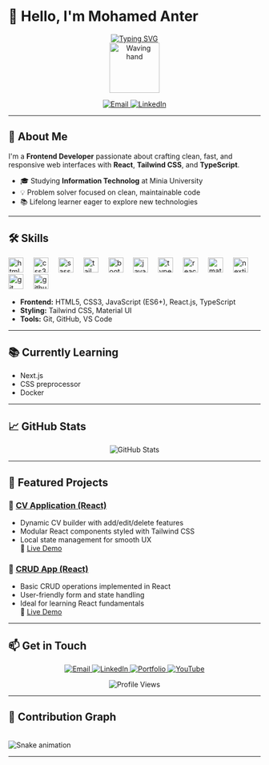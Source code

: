   # 👋 Hello, I'm Mohamed Anter

<div align="center">
  <a href="https://git.io/typing-svg"><img src="https://readme-typing-svg.herokuapp.com?font=Fira+Code&pause=1000&width=435&lines=Front-end+Web+Developer;React+js+%7C+Tailwind+CSS+%7C+TypeScript;Passionate+about+clean+and+responsive+UI" alt="Typing SVG" /></a>
</div>

<div align="center" id="header">
  <img src="https://media.giphy.com/media/M9gbBd9nbDrOTu1Mqx/giphy.gif" width="100" alt="Waving hand" />
</div>

<p align="center">
  <a href="mailto:mohamedanter192004@gmail.com" target="_blank" rel="noopener noreferrer">
    <img src="https://img.shields.io/badge/Email-D14836?style=for-the-badge&logo=gmail&logoColor=white" alt="Email" />
  </a>
  <a href="https://www.linkedin.com/in/mohamed-amin-503b24356" target="_blank" rel="noopener noreferrer">
    <img src="https://img.shields.io/badge/LinkedIn-0077B5?style=for-the-badge&logo=linkedin&logoColor=white" alt="LinkedIn" />
  </a>
<!--   <a href="https://my-portfolio-opal-eta-57.vercel.app/" target="_blank" rel="noopener noreferrer">
    <img src="https://img.shields.io/badge/Portfolio-FF5722?style=for-the-badge&logo=webflow&logoColor=white" alt="Portfolio" />
  </a> -->
</p>

---

## 🚀 About Me

I'm a **Frontend Developer** passionate about crafting clean, fast, and responsive web interfaces with **React**, **Tailwind CSS**, and **TypeScript**.

- 🎓 Studying **Information Technolog** at Minia University  
- 💡 Problem solver focused on clean, maintainable code  
- 📚 Lifelong learner eager to explore new technologies  

---

## 🛠 Skills

<div align="left">
  <img src="https://cdn.jsdelivr.net/gh/devicons/devicon/icons/html5/html5-original.svg" height="30" alt="html5 logo"  />
  <img width="12" />
  <img src="https://cdn.jsdelivr.net/gh/devicons/devicon/icons/css3/css3-original.svg" height="30" alt="css3 logo"  />
  <img width="12" />
  <img src="https://cdn.jsdelivr.net/gh/devicons/devicon/icons/sass/sass-original.svg" height="30" alt="sass logo"  />
  <img width="12" />
  <img src="https://cdn.jsdelivr.net/gh/devicons/devicon/icons/tailwindcss/tailwindcss-original-wordmark.svg" height="30" alt="tailwindcss logo"  />
  <img width="12" />
  <img src="https://cdn.jsdelivr.net/gh/devicons/devicon/icons/bootstrap/bootstrap-original.svg" height="30" alt="bootstrap logo"  />
  <img width="12" />
  <img src="https://cdn.jsdelivr.net/gh/devicons/devicon/icons/javascript/javascript-original.svg" height="30" alt="javascript logo"  />
  <img width="12" />
  <img src="https://cdn.jsdelivr.net/gh/devicons/devicon/icons/typescript/typescript-original.svg" height="30" alt="typescript logo"  />
  <img width="12" />
  <img src="https://cdn.jsdelivr.net/gh/devicons/devicon/icons/react/react-original.svg" height="30" alt="react logo"  />
  <img width="12" />
  <img src="https://cdn.jsdelivr.net/gh/devicons/devicon/icons/materialui/materialui-original.svg" height="30" alt="materialui logo"  />
  <img width="12" />
  <img src="https://cdn.jsdelivr.net/gh/devicons/devicon/icons/nextjs/nextjs-original.svg" height="30" alt="nextjs logo"  />
  <img width="12" />
  <img src="https://cdn.jsdelivr.net/gh/devicons/devicon/icons/git/git-original.svg" height="30" alt="git logo"  />
  <img width="12" />
  <img src="https://cdn.jsdelivr.net/gh/devicons/devicon/icons/github/github-original.svg" height="30" alt="github logo"  />
</div>

- **Frontend:** HTML5, CSS3, JavaScript (ES6+), React.js, TypeScript  
- **Styling:** Tailwind CSS, Material UI  
- **Tools:** Git, GitHub, VS Code  

---

## 📚 Currently Learning
 
- Next.js
- CSS preprocessor
- Docker

---

## 📈 GitHub Stats

<p align="center">
  <img src="https://github-readme-stats.vercel.app/api?username=mohamed-anter19200&show_icons=true&theme=tokyonight" alt="GitHub Stats" />
</p>

---

## 📌 Featured Projects

### 📄 [CV Application (React)](https://github.com/Ibrahim-Ashraf-Saber/Project-CVApplication)  
- Dynamic CV builder with add/edit/delete features  
- Modular React components styled with Tailwind CSS  
- Local state management for smooth UX  
🔗 [Live Demo](https://project-cv-application-beta.vercel.app/)

### 🔄 [CRUD App (React)](https://github.com/Ibrahim-Ashraf-Saber/CRUD)  
- Basic CRUD operations implemented in React  
- User-friendly form and state handling  
- Ideal for learning React fundamentals  
🔗 [Live Demo](https://ibrahim-ashraf-saber.github.io/CRUD/)

---

## 📫 Get in Touch

<p align="center">
  <a href="mailto:xxibrahimashrafxx@gmail.com" target="_blank" rel="noopener noreferrer">
    <img src="https://img.shields.io/badge/Email-D14836?style=for-the-badge&logo=gmail&logoColor=white" alt="Email" />
  </a>
  <a href="https://www.linkedin.com/in/ibrahim-ashraf-924520259/" target="_blank" rel="noopener noreferrer">
    <img src="https://img.shields.io/badge/LinkedIn-0077B5?style=for-the-badge&logo=linkedin&logoColor=white" alt="LinkedIn" />
  </a>
  <a href="https://my-portfolio-opal-eta-57.vercel.app/" target="_blank" rel="noopener noreferrer">
    <img src="https://img.shields.io/badge/Portfolio-FF5722?style=for-the-badge&logo=webflow&logoColor=white" alt="Portfolio" />
  </a>
  <a href="https://www.youtube.com/@the-cybermind" target="_blank" rel="noopener noreferrer">
    <img src="https://img.shields.io/badge/YouTube-FF0000?style=for-the-badge&logo=youtube&logoColor=white" alt="YouTube" />
  </a>
</p>

<p align="center">
  <img src="https://komarev.com/ghpvc/?username=Ibrahim-Ashraf-Saber&style=flat-square&color=blue" alt="Profile Views" />
</p>

---

## 🐍 Contribution Graph

<br clear="both">

<img src="https://github.com/mohamed-anter19200/mohamed-anter19200/raw/output/snake.svg" alt="Snake animation" />

---
